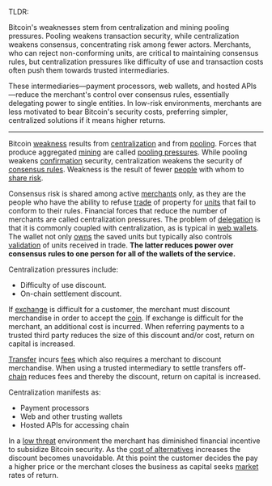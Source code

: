 TLDR:

Bitcoin's weaknesses stem from centralization and mining pooling pressures. Pooling weakens transaction security, while centralization weakens consensus, concentrating risk among fewer actors. Merchants, who can reject non-conforming units, are critical to maintaining consensus rules, but centralization pressures like difficulty of use and transaction costs often push them towards trusted intermediaries.

These intermediaries—payment processors, web wallets, and hosted APIs—reduce the merchant's control over consensus rules, essentially delegating power to single entities. In low-risk environments, merchants are less motivated to bear Bitcoin's security costs, preferring simpler, centralized solutions if it means higher returns.

--------

Bitcoin [weakness](Axiom-of-Resistance) results from [centralization](Glossary#centralization) and from [pooling](Glossary#pooling). Forces that produce aggregated [mining](Glossary#mine) are called [pooling pressures](Pooling-Pressure-Risk). While pooling weakens [confirmation](Glossary#confirmation) security, centralization weakens the security of [consensus rules](Glossary#consensus-rules). Weakness is the result of fewer [people](Glossary#person) with whom to [share risk](Risk-Sharing-Principle).

Consensus risk is shared among active [merchants](Glossary#merchant) only, as they are the people who have the ability to refuse [trade](Glossary#trade) of property for [units](Glossary#unit) that fail to conform to their rules. Financial forces that reduce the number of merchants are called centralization pressures. The problem of [delegation](Glossary#delegation) is that it is commonly coupled with centralization, as is typical in [web wallets](https://bitcoin.org/en/wallets/web). The wallet not only [owns](Glossary#owner) the saved units but typically also controls [validation](Glossary#validation) of units received in trade. **The latter reduces power over consensus rules to one person for all of the wallets of the service.**

Centralization pressures include:

* Difficulty of use discount.
* On-chain settlement discount.

If [exchange](Glossary#exchange) is difficult for a customer, the merchant must discount merchandise in order to accept the [coin](Glossary#coin). If exchange is difficult for the merchant, an additional cost is incurred. When referring payments to a trusted third party reduces the size of this discount and/or cost, return on capital is increased.

[Transfer](Glossary#transfer) incurs [fees](Glossary#fee) which also requires a merchant to discount merchandise. When using a trusted intermediary to settle transfers off-[chain](Glossary#chain) reduces fees and thereby the discount, return on capital is increased.

Centralization manifests as:

* Payment processors
* Web and other trusting wallets
* Hosted APIs for accessing chain

In a [low threat](Threat-Level-Paradox) environment the merchant has diminished financial incentive to subsidize Bitcoin security. As the [cost of alternatives](https://en.wikipedia.org/wiki/Foreign_exchange_controls) increases the discount becomes unavoidable. At this point the customer decides the pay a higher price or the merchant closes the business as capital seeks [market](Glossary#market) rates of return.
